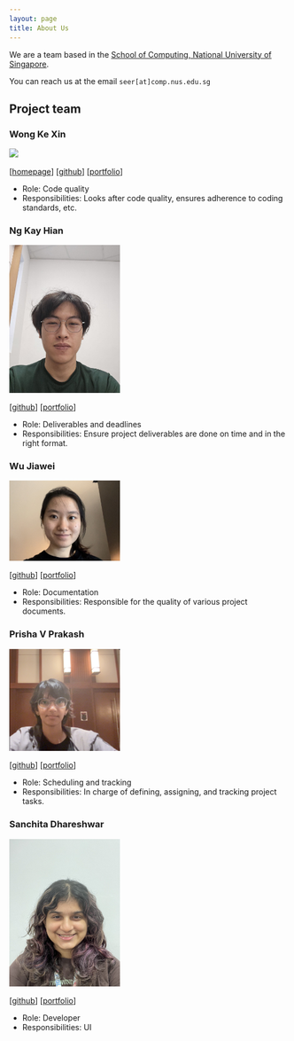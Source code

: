 ```yaml
---
layout: page
title: About Us
---
```


We are a team based in the [School of Computing, National University of Singapore](https://www.comp.nus.edu.sg).

You can reach us at the email `seer[at]comp.nus.edu.sg`

## Project team

### Wong Ke Xin

<img src="images/wkxcass.png" width="200px">

[[homepage](http://www.comp.nus.edu.sg/~damithch)]
[[github](https://github.com/wkxcass)]
[[portfolio](team/johndoe.md)]

* Role: Code quality
* Responsibilities: Looks after code quality, ensures adherence to coding standards, etc.


### Ng Kay Hian

<img src="images/k-hian.png" width="200px">

[[github](http://github.com/k-hian)]
[[portfolio](team/johndoe.md)]

* Role: Deliverables and deadlines
* Responsibilities: Ensure project deliverables are done on time and in the right format.

### Wu Jiawei

<img src="images/wujiaweijoanna.png" width="200px">

[[github](http://github.com/wujiaweijoanna)]
[[portfolio](team/johndoe.md)]

* Role: Documentation
* Responsibilities: Responsible for the quality of various project documents.

### Prisha V Prakash

<img src="images/prishavp.png" width="200px">

[[github](http://github.com/PrishaVP)]
[[portfolio](team/prisha.md)]

* Role: Scheduling and tracking
* Responsibilities: In charge of defining, assigning, and tracking project tasks.

### Sanchita Dhareshwar

<img src="images/sannie-beep.png" width="200px">

[[github](http://github.com/sannie-beep)]
[[portfolio](team/sanchita.md)]

* Role: Developer
* Responsibilities: UI
